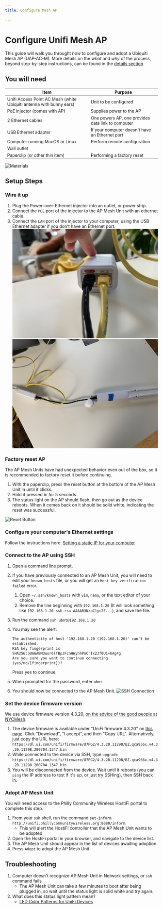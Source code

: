 ```yaml
---
title: Configure Mesh AP

---
```

# Configure Unifi Mesh AP

This guide will walk you throught _how_ to configure and adopt a Ubiquiti Mesh AP (UAP-AC-M).  More details on the _what_ and _why_ of the process, beyond step-by-step instructions, can be found in the [details section](#details).

## You will need

| Item | Purpose |
| --- | --- |
| Unifi Access Point AC Mesh (white Ubiquiti antenna with bunny ears) | Unit to be configured |
| PoE injector (comes with AP) | Supplies power to the AP |
| 2 Ethernet cables | One powers AP, one provides data link to computer |
| USB Ethernet adapter | If your computer doesn't have an Ethernet port |
| Computer running MacOS or Linux | Perform remote configuration |
| Wall outlet |  |
| Paperclip (or other thin item) | Performing a factory reset |

![Materials](assets/images/mesh/Materials.jpeg)

## Setup Steps

### Wire it up

1. Plug the Power-over-Ethernet injector into an outlet, or power strip.
2. Connect the `POE` port of the injector to the AP Mesh Unit with an ethernet cable.
3. Connect the `LAN` port of the injector to your computer, using the USB Ethernet adapter if you don't have an Ethernet port.
   ![Ports](../assets/images/mesh/Ports.jpeg)
   ![Wiring](../assets/images/mesh/Wiring.jpeg)

### Factory reset AP

The AP Mesh Units have had unexpected behavior even out of the box, so it is recommended to factory reset it before continuing.

1. With the paperclip, press the reset button at the bottom of the AP Mesh Unit in until it clicks.
2. Hold it pressed in for 5 seconds.
3. The status light on the AP should flash, then go out as the device reboots. When it comes back on it should be solid white, indicating the reset was successful.

![Reset Button](../../assets/images/mesh/Reset.jpeg)

### Configure your computer's Ethernet settings

Follow the instructions here: [Setting a static IP for your computer](./static-ip.md)

### Connect to the AP using SSH

1. Open a command line prompt.
2. If you have previously connected to an AP Mesh Unit, you will need to edit your `known_hosts` file, or you will get an `Host key verification failed` error.
   1. Open `~/.ssh/known_hosts` with `vim`, `nano`, or the text editor of your choice.
   2. Remove the line beginning with `192.168.1.20` (It will look something like `192.168.1.20 ssh-rsa AAAAB3NzaC1yc2E...`), and save the file.
3. Run the command `ssh ubnt@192.168.1.20`
4. You may see the alert:

       The authenticity of host '192.168.1.20 (192.168.1.20)' can't be established.
       RSA key fingerprint is SHA256:oUG6ABM3uor6lfBpJFcnHWyhhPnCrIx2Jf0U1+UAg4g.
       Are you sure you want to continue connecting (yes/no/[fingerprint])?

   Press yes to continue.
5. When prompted for the password, enter `ubnt`.
6. You should now be connected to the AP Mesh Unit.
   ![SSH Connection](../../assets/images/mesh/SSH.png)

### Set the device firmware version

We use device firmware version 4.3.20, [on the advice of the good people at NYCMesh](https://docs.nycmesh.net/hardware/unifi-ap/).

1. The device firmware is available under "UniFi firmware 4.3.20" on [this page](https://www.ui.com/download/unifi/unifi-mesh/uap-ac-m/unifi-firmware-4320-uap-ac-litelrproedumm-proiwiw-pro). Click "Download", "I accept", and then "Copy URL". Alternatively, just copy the URL here: `https://dl.ui.com/unifi/firmware/U7PG2/4.3.20.11298/BZ.qca956x.v4.3.20.11298.200704.1347.bin`
2. While connected to the device via SSH, type `upgrade https://dl.ui.com/unifi/firmware/U7PG2/4.3.20.11298/BZ.qca956x.v4.3.20.11298.200704.1347.bin`
3. You will be disconnected from the device. Wait until it reboots (you can `ping` the IP address to test if it's up, or just try SSHing), then SSH back in.

### Adopt AP Mesh Unit

You will need access to the Philly Community Wireless HostiFi portal to complete this step.

1. From your `ssh` shell, run the command `set-inform http://unifi.phillycommunitywireless.org:8080/inform`.
   * This will alert the HostiFi controller that the AP Mesh Unit wants to be adopted.
2. Open the HostiFi portal in your browser, and navigate to the device list.
3. The AP Mesh Unit should appear in the list of devices awaiting adoption.
4. Press `Adopt` to adopt the AP Mesh Unit.

## Troubleshooting

1. Computer doesn't recognize AP Mesh Unit in Network settings, or `ssh` command fails.
   * The AP Mesh Unit can take a few minutes to boot after being plugged in, so wait until the status light is solid white and try again.
2. What does this status light pattern mean?
   * [LED Color Patterns for UniFi Devices](https://help.ui.com/hc/en-us/articles/204910134-UniFi-LED-Color-Patterns-for-UniFi-Devices)